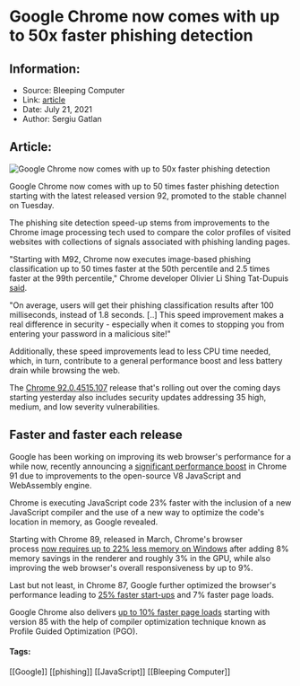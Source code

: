 # Google Chrome now comes with up to 50x faster phishing detection
### 

## Information:
+ Source: Bleeping Computer
+ Link: [article](https://www.bleepingcomputer.com/news/security/google-chrome-now-comes-with-up-to-50x-faster-phishing-detection/)
+ Date: July 21, 2021
+ Author: Sergiu Gatlan


## Article:
![Google Chrome now comes with up to 50x faster phishing detection](https://www.bleepstatic.com/content/hl-images/2021/05/26/Google__Chrome.jpg)


Google Chrome now comes with up to 50 times faster phishing detection starting with the latest released version 92, promoted to the stable channel on Tuesday.


The phishing site detection speed-up stems from improvements to the Chrome image processing tech used to compare the color profiles of visited websites with collections of signals associated with phishing landing pages.


"Starting with M92, Chrome now executes image-based phishing classification up to 50 times faster at the 50th percentile and 2.5 times faster at the 99th percentile," Chrome developer Olivier Li Shing Tat-Dupuis [said](https://blog.chromium.org/2021/07/m92-faster-and-more-efficient-phishing-detection.html).


"On average, users will get their phishing classification results after 100 milliseconds, instead of 1.8 seconds. [..] This speed improvement makes a real difference in security - especially when it comes to stopping you from entering your password in a malicious site!"


Additionally, these speed improvements lead to less CPU time needed, which, in turn, contribute to a general performance boost and less battery drain while browsing the web.


The [Chrome 92.0.4515.107](https://chromereleases.googleblog.com/2021/07/stable-channel-update-for-desktop_20.html) release that's rolling out over the coming days starting yesterday also includes security updates addressing 35 high, medium, and low severity vulnerabilities.


Faster and faster each release
------------------------------


Google has been working on improving its web browser's performance for a while now, recently announcing a [significant performance boost](https://www.bleepingcomputer.com/news/google/google-chrome-now-23-percent-faster-after-javascript-engine-improvements/) in Chrome 91 due to improvements to the open-source V8 JavaScript and WebAssembly engine.


Chrome is executing JavaScript code 23% faster with the inclusion of a new JavaScript compiler and the use of a new way to optimize the code's location in memory, as Google revealed.


Starting with Chrome 89, released in March, Chrome's browser process [now requires up to 22% less memory on Windows](https://www.bleepingcomputer.com/news/google/google-chrome-now-gobbles-up-20-percent-less-memory-on-windows/) after adding 8% memory savings in the renderer and roughly 3% in the GPU, while also improving the web browser's overall responsiveness by up to 9%.


Last but not least, in Chrome 87, Google further optimized the browser's performance leading to [25% faster start-ups](https://www.bleepingcomputer.com/news/google/chrome-87-released-with-performance-boost-and-security-fixes/) and 7% faster page loads.


Google Chrome also delivers [up to 10% faster page loads](https://www.bleepingcomputer.com/news/google/google-chrome-is-now-faster-delivers-10-percent-quicker-page-loads/) starting with version 85 with the help of compiler optimization technique known as Profile Guided Optimization (PGO).




#### Tags:
[[Google]] [[phishing]] [[JavaScript]] [[Bleeping Computer]]
